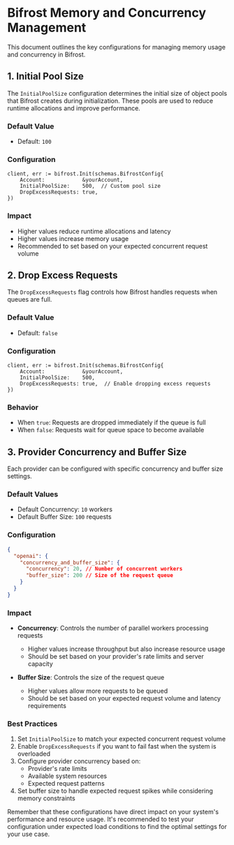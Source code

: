 # Bifrost Memory and Concurrency Management

This document outlines the key configurations for managing memory usage and concurrency in Bifrost.

## 1. Initial Pool Size

The `InitialPoolSize` configuration determines the initial size of object pools that Bifrost creates during initialization. These pools are used to reduce runtime allocations and improve performance.

### Default Value

- Default: `100`

### Configuration

```golang
client, err := bifrost.Init(schemas.BifrostConfig{
    Account:            &yourAccount,
    InitialPoolSize:    500,  // Custom pool size
    DropExcessRequests: true,
})
```

### Impact

- Higher values reduce runtime allocations and latency
- Higher values increase memory usage
- Recommended to set based on your expected concurrent request volume

## 2. Drop Excess Requests

The `DropExcessRequests` flag controls how Bifrost handles requests when queues are full.

### Default Value

- Default: `false`

### Configuration

```golang
client, err := bifrost.Init(schemas.BifrostConfig{
    Account:            &yourAccount,
    InitialPoolSize:    500,
    DropExcessRequests: true,  // Enable dropping excess requests
})
```

### Behavior

- When `true`: Requests are dropped immediately if the queue is full
- When `false`: Requests wait for queue space to become available

## 3. Provider Concurrency and Buffer Size

Each provider can be configured with specific concurrency and buffer size settings.

### Default Values

- Default Concurrency: `10` workers
- Default Buffer Size: `100` requests

### Configuration

```json
{
  "openai": {
    "concurrency_and_buffer_size": {
      "concurrency": 20, // Number of concurrent workers
      "buffer_size": 200 // Size of the request queue
    }
  }
}
```

### Impact

- **Concurrency**: Controls the number of parallel workers processing requests

  - Higher values increase throughput but also increase resource usage
  - Should be set based on your provider's rate limits and server capacity

- **Buffer Size**: Controls the size of the request queue
  - Higher values allow more requests to be queued
  - Should be set based on your expected request volume and latency requirements

### Best Practices

1. Set `InitialPoolSize` to match your expected concurrent request volume
2. Enable `DropExcessRequests` if you want to fail fast when the system is overloaded
3. Configure provider concurrency based on:
   - Provider's rate limits
   - Available system resources
   - Expected request patterns
4. Set buffer size to handle expected request spikes while considering memory constraints

Remember that these configurations have direct impact on your system's performance and resource usage. It's recommended to test your configuration under expected load conditions to find the optimal settings for your use case.
